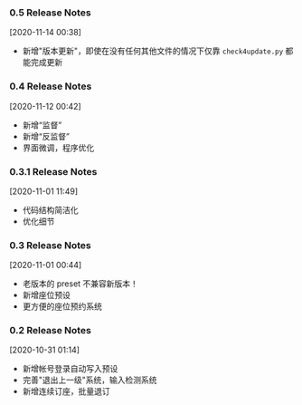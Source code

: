 ### 0.5 Release Notes

[2020-11-14 00:38]

- 新增"版本更新"，即使在没有任何其他文件的情况下仅靠 `check4update.py` 都能完成更新


### 0.4 Release Notes

[2020-11-12 00:42]

- 新增“监督”
- 新增“反监督”
- 界面微调，程序优化


### 0.3.1 Release Notes

[2020-11-01 11:49]

- 代码结构简洁化
- 优化细节


### 0.3 Release Notes

[2020-11-01 00:44]

- 老版本的 preset 不兼容新版本！
- 新增座位预设
- 更方便的座位预约系统


### 0.2 Release Notes

[2020-10-31 01:14]

- 新增帐号登录自动写入预设
- 完善"退出上一级"系统，输入检测系统
- 新增连续订座，批量退订
